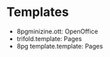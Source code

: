 # Templates

- 8pgminizine.ott: OpenOffice 
- trifold.template: Pages
- 8pg template.template: Pages
